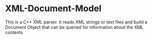 # XML-Document-Model
This is a C++ XML parser. It reads XML strings or text files and build a Document Object that can be queried for information about the XML contents
